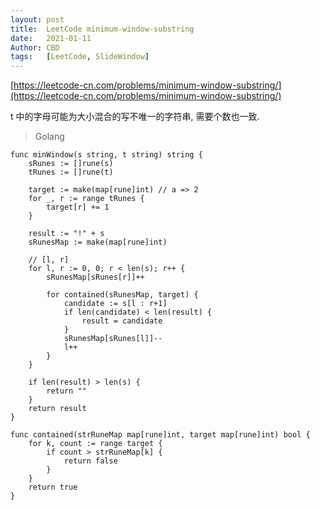 ```yaml
---
layout: post
title:  LeetCode minimum-window-substring
date:   2021-01-11
Author: CBD
tags:   [LeetCode, SlideWindow]
---
```


[https://leetcode-cn.com/problems/minimum-window-substring/](https://leetcode-cn.com/problems/minimum-window-substring/)

t 中的字母可能为大小混合的写不唯一的字符串, 需要个数也一致.

> Golang

```golang
func minWindow(s string, t string) string {
	sRunes := []rune(s)
	tRunes := []rune(t)

	target := make(map[rune]int) // a => 2
	for _, r := range tRunes {
		target[r] += 1
	}

	result := "!" + s
	sRunesMap := make(map[rune]int)

	// [l, r]
	for l, r := 0, 0; r < len(s); r++ {
		sRunesMap[sRunes[r]]++

		for contained(sRunesMap, target) {
			candidate := s[l : r+1]
			if len(candidate) < len(result) {
				result = candidate
			}
			sRunesMap[sRunes[l]]--
			l++
		}
	}

	if len(result) > len(s) {
		return ""
	}
	return result
}

func contained(strRuneMap map[rune]int, target map[rune]int) bool {
	for k, count := range target {
		if count > strRuneMap[k] {
			return false
		}
	}
	return true
}

```
